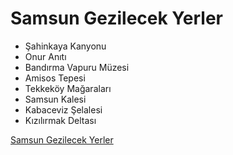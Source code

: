 # Samsun Gezilecek Yerler 

* Şahinkaya Kanyonu
* Onur Anıtı
* Bandırma Vapuru Müzesi
* Amisos Tepesi
* Tekkeköy Mağaraları
* Samsun Kalesi
* Kabaceviz Şelalesi
* Kızılırmak Deltası

[Samsun Gezilecek Yerler](https://gezimanya.com/samsun-gezilecek-yerler) 
